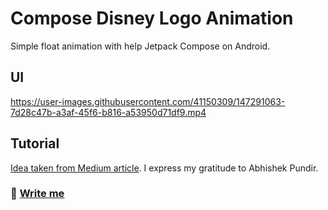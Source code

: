 # Compose Disney Logo Animation
Simple float animation with help Jetpack Compose on Android.

## UI

https://user-images.githubusercontent.com/41150309/147291063-7d28c47b-a3af-45f6-b816-a53950d71df9.mp4

## Tutorial

[Idea taken from Medium article](https://medium.com/geekculture/disney-plus-logo-animation-jetpack-compose-d8fb9bda3de7). 
I express my gratitude to Abhishek Pundir.

### 📧 [Write me](mailto:developer.kaczmarek@yandex.ru)

